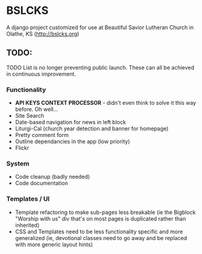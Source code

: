 # BSLCKS
A django project customized for use at Beautiful Savior Lutheran Church in Olathe, KS (http://bslcks.org)

## TODO:
 TODO List is no longer preventing public launch.  These can all be achieved in continuous improvement.  

### Functionality
 * **API KEYS CONTEXT PROCESSOR** - didn't even think to solve it this way before.  Oh well...
 * Site Search
 * Date-based navigation for news in left block
 * Liturgi-Cal (church year detection and banner for homepage) 
 * Pretty comment form
 * Outline dependancies in the app (low priority)
 * Flickr

### System
 * Code cleanup (badly needed)
 * Code documentation

### Templates / UI
 * Template refactoring to make sub-pages less breakable (ie the Bigblock "Worship with us" div that's on most pages is duplicated rather than inherited)
 * CSS and Templates need to be less functionality specific and more generalized (ie, devotional classes need to go away and be replaced with more generic layout hints)
